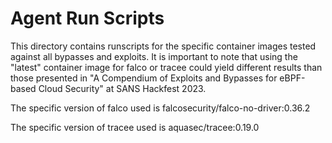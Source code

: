 # Agent Run Scripts
This directory contains runscripts for the specific container images tested against all bypasses and exploits.
It is important to note that using the "latest" container image for falco or tracee could yield different results
than those presented in "A Compendium of Exploits and Bypasses for eBPF-based Cloud Security" at SANS Hackfest 2023.

The specific version of falco used is falcosecurity/falco-no-driver:0.36.2

The specific version of tracee used is aquasec/tracee:0.19.0
